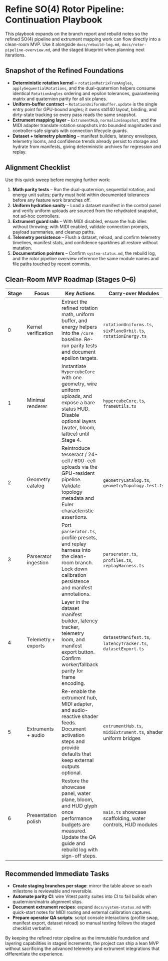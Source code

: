 # Refine SO(4) Rotor Pipeline: Continuation Playbook

This playbook expands on the branch report and rebuild notes so the refined SO(4) pipeline and extrument mapping work can flow directly into a clean-room MVP. Use it alongside `docs/rebuild-log.md`, `docs/rotor-pipeline-overview.md`, and the staged blueprint when planning next iterations.

## Snapshot of the Refined Foundations

- **Deterministic rotation kernel** – `rotationMatrixFromAngles`, `applySequentialRotations`, and the dual-quaternion helpers consume identical `RotationAngles` ordering and epsilon tolerances, guaranteeing matrix and quaternion parity for all six planes.
- **Uniform-buffer contract** – `RotationUniformBuffer.update` is the single entry point for GPU-bound angles; it owns std140 layout, binding, and dirty-state tracking so every pass reads the same snapshot.
- **Extrument mapping layer** – `ExtrumentHub`, `normalizeSnapshot`, and the MIDI adapter translate rotation snapshots into bounded magnitudes and controller-safe signals with connection lifecycle guards.
- **Dataset + telemetry plumbing** – manifest builders, latency envelopes, telemetry looms, and confidence trends already persist to storage and hydrate from manifests, giving deterministic archives for regression and replay.

## Alignment Checklist

Use this quick sweep before merging further work:

1. **Math parity tests** – Run the dual-quaternion, sequential rotation, and energy unit suites; parity must hold within documented tolerances before any feature work branches off.
2. **Uniform hydration sanity** – Load a dataset manifest in the control panel and verify uniform uploads are sourced from the rehydrated snapshot, not ad-hoc controllers.
3. **Extrument guard rails** – With MIDI disabled, ensure the hub idles without throwing; with MIDI enabled, validate connection prompts, payload summaries, and cleanup paths.
4. **Telemetry persistence** – Flush a dataset, reload, and confirm telemetry timelines, manifest stats, and confidence sparklines all restore without mutation.
5. **Documentation pointers** – Confirm `system-status.md`, the rebuild log, and the rotor pipeline overview reference the same module names and file paths touched by recent commits.

## Clean-Room MVP Roadmap (Stages 0–6)

| Stage | Focus | Key Actions | Carry-over Modules |
|-------|-------|-------------|--------------------|
| 0 | Kernel verification | Extract the refined rotation math, uniform buffer, and energy helpers into the `/core` baseline. Re-run parity tests and document epsilon targets. | `rotationUniforms.ts`, `sixPlaneOrbit.ts`, `rotationEnergy.ts` |
| 1 | Minimal renderer | Instantiate `HypercubeCore` with one geometry, wire uniform uploads, and expose a bare status HUD. Disable optional layers (water, bloom, lattice) until Stage 4. | `hypercubeCore.ts`, `frameUtils.ts` |
| 2 | Geometry catalog | Reintroduce tesseract / 24-cell / 600-cell uploads via the GPU-resident pipeline. Validate topology metadata and Euler characteristic assertions. | `geometryCatalog.ts`, `geometryTopology.test.ts` |
| 3 | Parserator ingestion | Port `parserator.ts`, profile presets, and replay harness into the clean-room branch. Lock down calibration persistence and manifest annotations. | `parserator.ts`, `profiles.ts`, `replayHarness.ts` |
| 4 | Telemetry + exports | Layer in the dataset manifest builder, latency tracker, telemetry loom, and manifest export button. Confirm worker/fallback parity for frame encoding. | `datasetManifest.ts`, `latencyTracker.ts`, `datasetExport.ts` |
| 5 | Extruments + audio | Re-enable the extrument hub, MIDI adapter, and audio-reactive shader feeds. Document activation steps and provide defaults that keep external outputs optional. | `extrumentHub.ts`, `midiExtrument.ts`, shader uniform bridges |
| 6 | Presentation polish | Restore the showcase panel, water plane, bloom, and HUD glyph once performance budgets are measured. Update the QA guide and rebuild log with sign-off steps. | `main.ts` showcase scaffolding, water controls, HUD modules |

## Recommended Immediate Tasks

- **Create staging branches per stage**: mirror the table above so each milestone is reviewable and reversible.
- **Automate parity CI**: wire Vitest parity suites into CI to fail builds when quaternion/matrix alignment slips.
- **Document extrument recipes**: expand `docs/system-status.md` with quick-start notes for MIDI routing and external calibration captures.
- **Prepare operator QA scripts**: script console interactions (profile swap, manifest export, dataset reload) so manual testing follows the staged checklist verbatim.

By keeping the refined rotor pipeline as the immutable foundation and layering capabilities in staged increments, the project can ship a lean MVP without sacrificing the advanced telemetry and extrument integrations that differentiate the experience.
